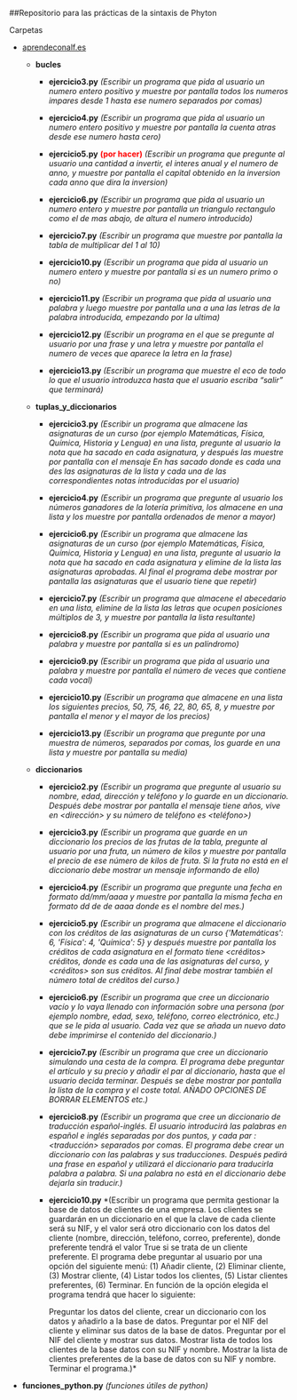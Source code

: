 ##Repositorio para las prácticas de la sintaxis de Phyton

Carpetas
 *  [aprendeconalf.es](http://aprendeconalf.es/python/ejercicios/)
    * **bucles**
        * **ejercicio3.py** *(Escribir un programa que pida al usuario un numero entero positivo y muestre por pantalla todos los numeros impares desde 1 hasta ese numero separados por comas)*
       
        * **ejercicio4.py** *(Escribir un programa que pida al usuario un numero entero positivo y muestre por pantalla la cuenta atras desde ese numero hasta cero)*
       
        * **ejercicio5.py** <span style="color:red">**(por hacer)**</span> *(Escribir un programa que pregunte al usuario una cantidad a invertir, el interes anual y el numero de anno, y muestre por pantalla el capital obtenido en la inversion cada anno que dira la inversion)*
        
        * **ejercicio6.py** *(Escribir un programa que pida al usuario un numero entero y muestre por pantalla un triangulo rectangulo como el de mas abajo, de altura el numero introducido)*
        
        * **ejercicio7.py** *(Escribir un programa que muestre por pantalla la tabla de multiplicar del 1 al 10)*
        
        * **ejercicio10.py** *(Escribir un programa que pida al usuario un numero entero y muestre por pantalla si es un numero primo o no)*
        
        * **ejercicio11.py** *(Escribir un programa que pida al usuario una palabra y luego muestre por pantalla una a una las letras de la palabra introducida, empezando por la ultima)*
        
        * **ejercicio12.py** *(Escribir un programa en el que se pregunte al usuario por una frase y una letra y muestre por pantalla el numero de veces que aparece la letra en la frase)*
        
        * **ejercicio13.py** *(Escribir un programa que muestre el eco de todo lo que el usuario introduzca hasta que el usuario escriba “salir” que terminará)*
    
    * **tuplas_y_diccionarios**
        
        * **ejercicio3.py** *(Escribir un programa que almacene las asignaturas de un curso (por ejemplo Matemáticas, Física, Química, Historia y Lengua) en una lista, pregunte al usuario la nota que ha sacado en cada asignatura, y después las muestre por pantalla con el mensaje En <asignatura> has sacado <nota> donde <asignatura> es cada una des las asignaturas de la lista y <nota> cada una de las correspondientes notas introducidas por el usuario)*
    
        * **ejercicio4.py** *(Escribir un programa que pregunte al usuario los números ganadores de la lotería primitiva, los almacene en una lista y los muestre por pantalla ordenados de menor a mayor)*
    
        * **ejercicio6.py** *(Escribir un programa que almacene las asignaturas de un curso (por ejemplo Matemáticas, Física, Química, Historia y Lengua) en una lista, pregunte al usuario la nota que ha sacado en cada asignatura y elimine de la lista las asignaturas aprobadas. Al final el programa debe mostrar por pantalla las asignaturas que el usuario tiene que repetir)*
   
        * **ejercicio7.py** *(Escribir un programa que almacene el abecedario en una lista, elimine de la lista las letras que ocupen posiciones múltiplos de 3, y muestre por pantalla la lista resultante)*
        
        * **ejercicio8.py** *(Escribir un programa que pida al usuario una palabra y muestre por pantalla si es un palíndromo)*
        
        * **ejercicio9.py** *(Escribir un programa que pida al usuario una palabra y muestre por pantalla el número de veces que contiene cada vocal)*
       
        * **ejercicio10.py** *(Escribir un programa que almacene en una lista los siguientes precios, 50, 75, 46, 22, 80, 65, 8, y muestre por pantalla el menor y el mayor de los precios)*
        
        * **ejercicio13.py** *(Escribir un programa que pregunte por una muestra de números, separados por comas, los guarde en una lista y muestre por pantalla su media)*
    
    * **diccionarios**
    
        * **ejercicio2.py** *(Escribir un programa que pregunte al usuario su nombre, edad, dirección y teléfono y lo guarde en un diccionario. Después debe mostrar por pantalla el mensaje <nombre> tiene <edad> años, vive en <dirección> y su número de teléfono es <teléfono>)*
    
        * **ejercicio3.py** *(Escribir un programa que guarde en un diccionario los precios de las frutas de la tabla, pregunte al usuario por una fruta, un número de kilos y muestre por pantalla el precio de ese número de kilos de fruta. Si la fruta no está en el diccionario debe mostrar un mensaje informando de ello)*
    
        * **ejercicio4.py** *(Escribir un programa que pregunte una fecha en formato dd/mm/aaaa y muestre por pantalla la misma fecha en formato dd de <mes> de aaaa donde <mes> es el nombre del mes.)*
    
        * **ejercicio5.py** *(Escribir un programa que almacene el diccionario con los créditos de las asignaturas de un curso {'Matemáticas': 6, 'Física': 4, 'Química': 5} y después muestre por pantalla los créditos de cada asignatura en el formato <asignatura> tiene <créditos> créditos, donde <asignatura> es cada una de las asignaturas del curso, y <créditos> son sus créditos. Al final debe mostrar también el número total de créditos del curso.)*
    
        * **ejercicio6.py** *(Escribir un programa que cree un diccionario vacío y lo vaya llenado con información sobre una persona (por ejemplo nombre, edad, sexo, teléfono, correo electrónico, etc.) que se le pida al usuario. Cada vez que se añada un nuevo dato debe imprimirse el contenido del diccionario.)*
    
        * **ejercicio7.py** *(Escribir un programa que cree un diccionario simulando una cesta de la compra. El programa debe preguntar el artículo y su precio y añadir el par al diccionario, hasta que el usuario decida terminar. Después se debe mostrar por pantalla la lista de la compra y el coste total. AÑADO OPCIONES DE BORRAR ELEMENTOS etc.)*
    
        * **ejercicio8.py** *(Escribir un programa que cree un diccionario de traducción español-inglés. El usuario introducirá las palabras en español e inglés separadas por dos puntos, y cada par <palabra>:<traducción> separados por comas. El programa debe crear un diccionario con las palabras y sus traducciones. Después pedirá una frase en español y utilizará el diccionario para traducirla palabra a palabra. Si una palabra no está en el diccionario debe dejarla sin traducir.)*
    
        * **ejercicio10.py** *(Escribir un programa que permita gestionar la base de datos de clientes de una empresa. Los clientes se guardarán en un diccionario en el que la clave de cada cliente será su NIF, y el valor será otro diccionario con los datos del cliente (nombre, dirección, teléfono, correo, preferente), donde preferente tendrá el valor True si se trata de un cliente preferente. El programa debe preguntar al usuario por una opción del siguiente menú: (1) Añadir cliente, (2) Eliminar cliente, (3) Mostrar cliente, (4) Listar todos los clientes, (5) Listar clientes preferentes, (6) Terminar. En función de la opción elegida el programa tendrá que hacer lo siguiente:

            Preguntar los datos del cliente, crear un diccionario con los datos y añadirlo a la base de datos.
            Preguntar por el NIF del cliente y eliminar sus datos de la base de datos.
            Preguntar por el NIF del cliente y mostrar sus datos.
            Mostrar lista de todos los clientes de la base datos con su NIF y nombre.
            Mostrar la lista de clientes preferentes de la base de datos con su NIF y nombre.
            Terminar el programa.)*
    
* **funciones_python.py** *(funciones útiles de python)* 